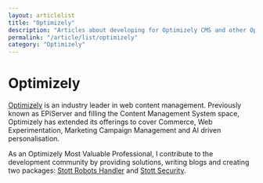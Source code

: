 ```yaml
---
layout: articlelist
title: "Optimizely"
description: "Articles about developing for Optimizely CMS and other Optimizely products."
permalink: "/article/list/optimizely"
category: "Optimizely"
---
```


# Optimizely

[Optimizely](https://www.optimizely.com) is an industry leader in web content management. Previously known as EPiServer and filling the Content Management System space, Optimizely has extended its offerings to cover Commerce, Web Experimentation, Marketing Campaign Management and AI driven personalisation.

As an Optimizely Most Valuable Professional, I contribute to the development community by providing solutions, writing blogs and creating two packages: [Stott Robots Handler](https://github.com/GeekInTheNorth/Stott.Optimizely.RobotsHandler) and [Stott Security](https://github.com/GeekInTheNorth/Stott.Security.Optimizely).